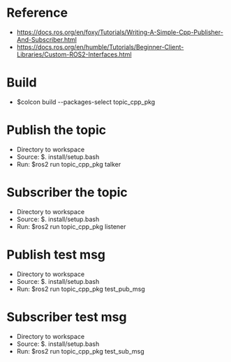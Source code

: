 # Reference
- https://docs.ros.org/en/foxy/Tutorials/Writing-A-Simple-Cpp-Publisher-And-Subscriber.html
- https://docs.ros.org/en/humble/Tutorials/Beginner-Client-Libraries/Custom-ROS2-Interfaces.html

# Build
- $colcon build --packages-select topic_cpp_pkg

# Publish the topic
- Directory to workspace
- Source: $. install/setup.bash
- Run: $ros2 run topic_cpp_pkg talker

# Subscriber the topic
- Directory to workspace
- Source: $. install/setup.bash
- Run: $ros2 run topic_cpp_pkg listener

# Publish test msg
- Directory to workspace
- Source: $. install/setup.bash
- Run: $ros2 run topic_cpp_pkg test_pub_msg

# Subscriber test msg
- Directory to workspace
- Source: $. install/setup.bash
- Run: $ros2 run topic_cpp_pkg test_sub_msg